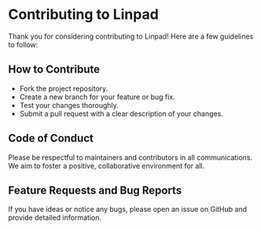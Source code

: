 # Contributing to Linpad

Thank you for considering contributing to Linpad! Here are a few guidelines to follow:

## How to Contribute

- Fork the project repository.
- Create a new branch for your feature or bug fix.
- Test your changes thoroughly.
- Submit a pull request with a clear description of your changes.

## Code of Conduct

Please be respectful to maintainers and contributors in all communications. We aim to foster a positive, collaborative environment for all.

## Feature Requests and Bug Reports

If you have ideas or notice any bugs, please open an issue on GitHub and provide detailed information.
